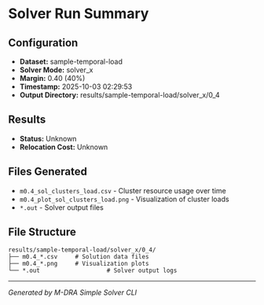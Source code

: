 # Solver Run Summary

## Configuration
- **Dataset:** sample-temporal-load
- **Solver Mode:** solver_x
- **Margin:** 0.40 (40%)
- **Timestamp:** 2025-10-03 02:29:53
- **Output Directory:** results/sample-temporal-load/solver_x/0_4

## Results
- **Status:** Unknown
- **Relocation Cost:** Unknown

## Files Generated
- `m0.4_sol_clusters_load.csv` - Cluster resource usage over time
- `m0.4_plot_sol_clusters_load.png` - Visualization of cluster loads
- `*.out` - Solver output files

## File Structure
```
results/sample-temporal-load/solver_x/0_4/
├── m0.4_*.csv     # Solution data files
├── m0.4_*.png     # Visualization plots
└── *.out                   # Solver output logs
```

---
*Generated by M-DRA Simple Solver CLI*
